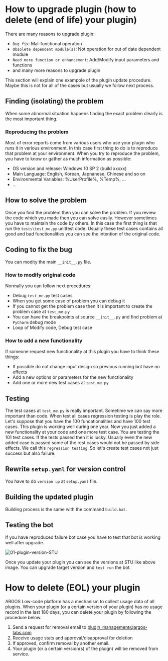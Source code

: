# How to upgrade plugin (how to delete (end of life) your plugin)

There are many reasons to upgrade plugin:
* `Bug fix`: Mal-functional operation
* `Obsolete dependent module(s)`: Not operation for out of date dependent module
* `Need more function or enhancement`: Add/Modify input parameters and functions
* and many more reasons to upgrade plugin

This section will explain one exampole of the plugin update procedure. Maybe this is not for all of the cases but usually we follow next process.

## Finding (isolating) the problem

When some abnormal situation happens finding the exact problem clearly is the most important thing.

### Reproducing the problem

Most of error reports come from various users who use your plugin who runs it in various environment.
In this case first thing to do is to reproduce that problem at your environment. 
When you try to reproduce the problem, you have to know or gather as much information as possible:
* OS version and release: Windows 10 SP 2 (build xxxxx)
* Main Language: English, Korean, Japnanese, Chinese and so on
* Environmental Variables: %UserProfile%, %Temp%, ...
* ...

## How to solve the problem

Once you find the problem then you can solve the problem.
If you review the code which you made then you can solve easily.
However sometimes you have to maintain the code by others. 
In this case the first thing is that run the `tests\test_me.py` unittest code.
Usually these test cases contains all good and bad functionalities you can see the intention of the original code.

## Coding to fix the bug

You can modity the main `__init__.py` file.

### How to modify original code

Normally you can follow next procedures:
* Debug `test_me.py` test cases
* When you get some case of problem you can debug it
* If you cannot get the problem case then it is important to create the problem case at `test_me.py`
* You can have the breakpoints at source `__init__.py` and find problem at `PyCharm` debug mode
* Loop of Modify code, Debug test case

### How to add a new functionality

If someone request new functionality at this plugin you have to think these things:
* If possible do not change input design so previous running bot have no effects
* Add a new options or parameters for the new functionality 
* Add one or more new test cases at `test_me.py`

## Testing

The test cases at `test_me.py` is really important. Sometime we can say more important than code.
When test all cases regression testing is play the role.
Let's suppose that you have the 100 funcationalities and have 100 test cases. This plugin is working well during one year.
Now you just added a new functionality at your code and one more test case.
You are testing the 101 test cases. If the tests passed then it is lucky.
Usually even the new added case is passed some of the rest cases would not be passed by side effects.
We call this `regression testing`.
So let's create test cases not just success but also failure.

## Rewrite `setup.yaml` for version control

You have to do `version up` at `setup.yaml` file.

## Building the updated plugin

Building process is the same with the command `build.bat`.

## Testing the bot

If you have reproduced failure bot case you have to test that bot is working well after upgrade.

![01-plugin-version-STU](https://raw.githubusercontent.com/Jerry-Chae/pot-sdk-doc/main/Captures/03-Make_Plugin_PyCharm/11-upgrade-plugin/01-plugin-version-STU.png)

Once you update your plugin you can see the versions at STU like above image. You can upgrade target version and `test run` the bot.

# How to delete (EOL) your plugin

ARGOS Low-code platform has a mechanism to collect usage data of all plugins. When your plugin (or a certain version of your plugin) has no usage record in the last 180 days, you can delete your plugin by following the procedure below.

1. Send a request for removal email to plugin_management@argos-labs.com
2. Receive usage stats and approval/disapproval for deletion
3. If approved, confirm removal by another email.
4. Your plugin (or a certain version(s) of the pluign) will be removed from service.
